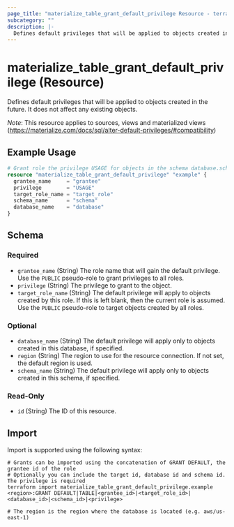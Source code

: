 ```yaml
---
page_title: "materialize_table_grant_default_privilege Resource - terraform-provider-materialize"
subcategory: ""
description: |-
  Defines default privileges that will be applied to objects created in the future. It does not affect any existing objects.
---
```


# materialize_table_grant_default_privilege (Resource)

Defines default privileges that will be applied to objects created in the future. It does not affect any existing objects.

*Note*: This resource applies to sources, views and materialized views (https://materialize.com/docs/sql/alter-default-privileges/#compatibility)

## Example Usage

```terraform
# Grant role the privilege USAGE for objects in the schema database.schema
resource "materialize_table_grant_default_privilege" "example" {
  grantee_name     = "grantee"
  privilege        = "USAGE"
  target_role_name = "target_role"
  schema_name      = "schema"
  database_name    = "database"
}
```

<!-- schema generated by tfplugindocs -->
## Schema

### Required

- `grantee_name` (String) The role name that will gain the default privilege. Use the `PUBLIC` pseudo-role to grant privileges to all roles.
- `privilege` (String) The privilege to grant to the object.
- `target_role_name` (String) The default privilege will apply to objects created by this role. If this is left blank, then the current role is assumed. Use the `PUBLIC` pseudo-role to target objects created by all roles.

### Optional

- `database_name` (String) The default privilege will apply only to objects created in this database, if specified.
- `region` (String) The region to use for the resource connection. If not set, the default region is used.
- `schema_name` (String) The default privilege will apply only to objects created in this schema, if specified.

### Read-Only

- `id` (String) The ID of this resource.

## Import

Import is supported using the following syntax:

```shell
# Grants can be imported using the concatenation of GRANT DEFAULT, the grantee id of the role
# Optionally you can include the target id, database id and schema id. The privilege is required
terraform import materialize_table_grant_default_privilege.example <region>:GRANT DEFAULT|TABLE|<grantee_id>|<target_role_id>|<database_id>|<schema_id>|<privilege>

# The region is the region where the database is located (e.g. aws/us-east-1)
```